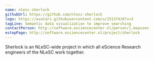 ```yaml
---
name: nlesc-sherlock
githubUrl: https://github.com/nlesc-sherlock
logo: https://avatars.githubusercontent.com/u/15137410?v=3
tagLine: Semantic data visualization to improve searching
contactPerson: http://software.esciencecenter.nl/person/j.maassen
estepPage: http://software.esciencecenter.nl/project/sherlock
---
```

Sherlock is an NLeSC-wide project in which all eScience Research
engineers of the NLeSC work together.
